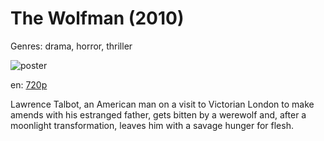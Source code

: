 # The Wolfman (2010)

Genres: drama, horror, thriller

![poster](http://image.tmdb.org/t/p/w500/igiSz8bGHE0BegZ8xvlokAQgAk3.jpg)

en:
  [720p](magnet:?xt=urn:btih:82A5521C515F7B74C22E7FDC6D6E81EC1E35754D&tr=udp://glotorrents.pw:6969/announce&tr=udp://tracker.opentrackr.org:1337/announce&tr=udp://torrent.gresille.org:80/announce&tr=udp://tracker.openbittorrent.com:80&tr=udp://tracker.coppersurfer.tk:6969&tr=udp://tracker.leechers-paradise.org:6969&tr=udp://p4p.arenabg.ch:1337&tr=udp://tracker.internetwarriors.net:1337)
  


Lawrence Talbot, an American man on a visit to Victorian London to make amends with his estranged father, gets bitten by a werewolf and, after a moonlight transformation, leaves him with a savage hunger for flesh.